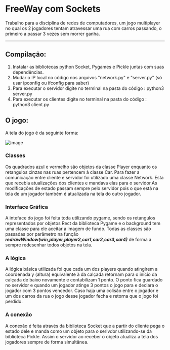 # FreeWay com Sockets
Trabalho para a disciplina de redes de computadores, um jogo multiplayer no qual os 2 jogadores tentam atravessar uma rua com carros passando, o primeiro a passar 3 vezes sem morrer ganha.
 
----
## Compilação:
1. Instalar as bibliotecas python Socket, Pygames e Pickle juntas com suas dependências.
2. Mudar o IP local no código nos arquivos "network.py" e "server.py" (só usar ipconfig ou ifconfig para saber)
3. Para executar o servidor digite no terminal na pasta do código : python3 server.py
4. Para executar os clientes digite no terminal na pasta do código : python3 client.py

## O jogo:
A tela do jogo é da seguinte forma: 


![image](https://user-images.githubusercontent.com/50743654/70669015-efd81300-1c53-11ea-8a85-1509220b150f.png)

### Classes

Os quadrados azul e vermelho são objetos da classe Player enquanto os retangulos cinzas nas ruas pertencem à classe Car.
Para fazer a comunicação entre cliente e servidor foi utilizado uma classe Network. Esta que recebia atualizações dos clientes
e mandava elas para o servidor.As modificações de estado passam sempre pelo servidor pois o que está na tela de um jogador 
também é atualizada na tela do outro jogador.

### Interface Gráfica

A inteface do jogo foi feita toda utilizando pygame, sendo os retangulos representados por objetos Rect da biblioteca Pygame e o
background tem uma classe para ele aceitar a imagem de fundo. Todas as classes são passadas por parâmetro na função 
***redrawWindow(win,player,player2,car1,car2,car3,car4)*** de forma a sempre redesenhar todos objetos na tela.

### A lógica

A lógica básica utilizada foi que cada um dos players quando atingirem a coordenada y (altura) equivalente à da calçada retornam 
para o início da calçada de baixo novamente e contabilizam 1 ponto. O ponto fica guardado no servidor e quando um jogador atinge
3 pontos o jogo para e declara o jogador com 3 pontos vencedor. Caso haja uma colisão entre o jogador e um dos carros da rua o 
jogo desse jogador fecha e retorna que o jogo foi perdido.

### A conexão

A conexão é feita através da biblioteca Socket que a partir do cliente pega o estado dele e manda como um objeto para o 
serivdor utilizando-se da biblioteca Pickle. Assim o servidor ao receber o objeto atualiza a tela dos jogadores sempre de forma
simultânea.




